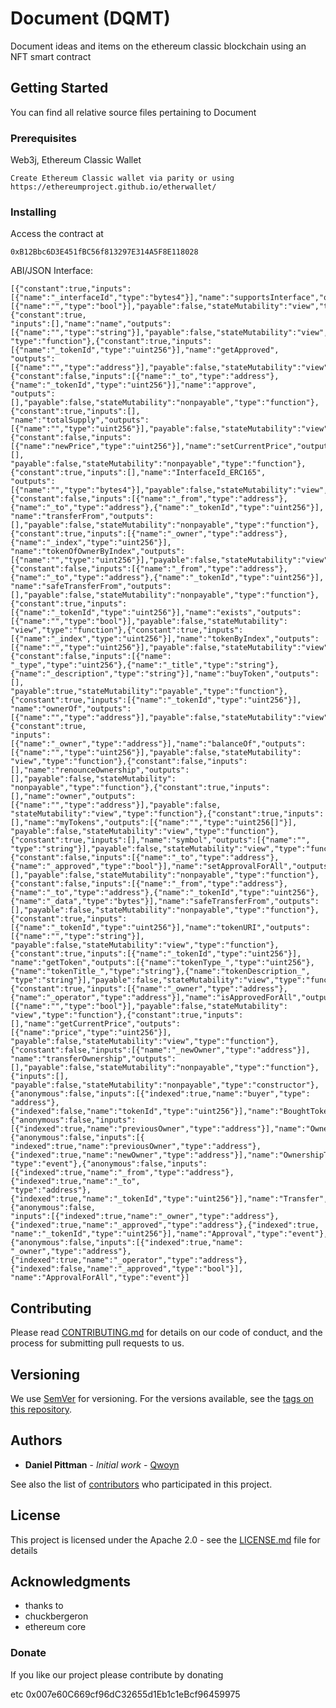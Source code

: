 # Document (DQMT)

Document ideas and items on the ethereum classic blockchain using an NFT smart contract

## Getting Started

You can find all relative source files pertaining to Document

### Prerequisites

Web3j, Ethereum Classic Wallet

```
Create Ethereum Classic wallet via parity or using https://ethereumproject.github.io/etherwallet/
```

### Installing

Access the contract at 

```
0xB12Bbc6D3E451fBC56f813297E314A5F8E118028
```

ABI/JSON Interface:

```
[{"constant":true,"inputs":[{"name":"_interfaceId","type":"bytes4"}],"name":"supportsInterface","outputs":
[{"name":"","type":"bool"}],"payable":false,"stateMutability":"view","type":"function"},{"constant":true,
"inputs":[],"name":"name","outputs":[{"name":"","type":"string"}],"payable":false,"stateMutability":"view",
"type":"function"},{"constant":true,"inputs":[{"name":"_tokenId","type":"uint256"}],"name":"getApproved",
"outputs":[{"name":"","type":"address"}],"payable":false,"stateMutability":"view","type":"function"},
{"constant":false,"inputs":[{"name":"_to","type":"address"},{"name":"_tokenId","type":"uint256"}],"name":"approve",
"outputs":[],"payable":false,"stateMutability":"nonpayable","type":"function"},{"constant":true,"inputs":[],
"name":"totalSupply","outputs":[{"name":"","type":"uint256"}],"payable":false,"stateMutability":"view","type":"function"},
{"constant":false,"inputs":[{"name":"newPrice","type":"uint256"}],"name":"setCurrentPrice","outputs":[],
"payable":false,"stateMutability":"nonpayable","type":"function"},{"constant":true,"inputs":[],"name":"InterfaceId_ERC165",
"outputs":[{"name":"","type":"bytes4"}],"payable":false,"stateMutability":"view","type":"function"},
{"constant":false,"inputs":[{"name":"_from","type":"address"},{"name":"_to","type":"address"},{"name":"_tokenId","type":"uint256"}],
"name":"transferFrom","outputs":[],"payable":false,"stateMutability":"nonpayable","type":"function"},
{"constant":true,"inputs":[{"name":"_owner","type":"address"},{"name":"_index","type":"uint256"}],
"name":"tokenOfOwnerByIndex","outputs":[{"name":"","type":"uint256"}],"payable":false,"stateMutability":"view","type":"function"},
{"constant":false,"inputs":[{"name":"_from","type":"address"},{"name":"_to","type":"address"},{"name":"_tokenId","type":"uint256"}],
"name":"safeTransferFrom","outputs":[],"payable":false,"stateMutability":"nonpayable","type":"function"},{"constant":true,"inputs":
[{"name":"_tokenId","type":"uint256"}],"name":"exists","outputs":[{"name":"","type":"bool"}],"payable":false,"stateMutability":
"view","type":"function"},{"constant":true,"inputs":[{"name":"_index","type":"uint256"}],"name":"tokenByIndex","outputs":
[{"name":"","type":"uint256"}],"payable":false,"stateMutability":"view","type":"function"},{"constant":false,"inputs":[{"name":
"_type","type":"uint256"},{"name":"_title","type":"string"},{"name":"_description","type":"string"}],"name":"buyToken","outputs":[],
"payable":true,"stateMutability":"payable","type":"function"},{"constant":true,"inputs":[{"name":"_tokenId","type":"uint256"}],
"name":"ownerOf","outputs":[{"name":"","type":"address"}],"payable":false,"stateMutability":"view","type":"function"},{"constant":true,
"inputs":[{"name":"_owner","type":"address"}],"name":"balanceOf","outputs":[{"name":"","type":"uint256"}],"payable":false,"stateMutability":
"view","type":"function"},{"constant":false,"inputs":[],"name":"renounceOwnership","outputs":[],"payable":false,"stateMutability":
"nonpayable","type":"function"},{"constant":true,"inputs":[],"name":"owner","outputs":[{"name":"","type":"address"}],"payable":false,
"stateMutability":"view","type":"function"},{"constant":true,"inputs":[],"name":"myTokens","outputs":[{"name":"","type":"uint256[]"}],
"payable":false,"stateMutability":"view","type":"function"},{"constant":true,"inputs":[],"name":"symbol","outputs":[{"name":"",
"type":"string"}],"payable":false,"stateMutability":"view","type":"function"},{"constant":false,"inputs":[{"name":"_to","type":"address"},
{"name":"_approved","type":"bool"}],"name":"setApprovalForAll","outputs":[],"payable":false,"stateMutability":"nonpayable","type":"function"},
{"constant":false,"inputs":[{"name":"_from","type":"address"},{"name":"_to","type":"address"},{"name":"_tokenId","type":"uint256"},
{"name":"_data","type":"bytes"}],"name":"safeTransferFrom","outputs":[],"payable":false,"stateMutability":"nonpayable","type":"function"},
{"constant":true,"inputs":[{"name":"_tokenId","type":"uint256"}],"name":"tokenURI","outputs":[{"name":"","type":"string"}],
"payable":false,"stateMutability":"view","type":"function"},{"constant":true,"inputs":[{"name":"_tokenId","type":"uint256"}],
"name":"getToken","outputs":[{"name":"tokenType_","type":"uint256"},{"name":"tokenTitle_","type":"string"},{"name":"tokenDescription_",
"type":"string"}],"payable":false,"stateMutability":"view","type":"function"},{"constant":true,"inputs":[{"name":"_owner","type":"address"},
{"name":"_operator","type":"address"}],"name":"isApprovedForAll","outputs":[{"name":"","type":"bool"}],"payable":false,"stateMutability":
"view","type":"function"},{"constant":true,"inputs":[],"name":"getCurrentPrice","outputs":[{"name":"price","type":"uint256"}],
"payable":false,"stateMutability":"view","type":"function"},{"constant":false,"inputs":[{"name":"_newOwner","type":"address"}],
"name":"transferOwnership","outputs":[],"payable":false,"stateMutability":"nonpayable","type":"function"},{"inputs":[],
"payable":false,"stateMutability":"nonpayable","type":"constructor"},{"anonymous":false,"inputs":[{"indexed":true,"name":"buyer","type":
"address"},{"indexed":false,"name":"tokenId","type":"uint256"}],"name":"BoughtToken","type":"event"},{"anonymous":false,"inputs":
[{"indexed":true,"name":"previousOwner","type":"address"}],"name":"OwnershipRenounced","type":"event"},{"anonymous":false,"inputs":[{
"indexed":true,"name":"previousOwner","type":"address"},{"indexed":true,"name":"newOwner","type":"address"}],"name":"OwnershipTransferred",
"type":"event"},{"anonymous":false,"inputs":[{"indexed":true,"name":"_from","type":"address"},{"indexed":true,"name":"_to",
"type":"address"},{"indexed":true,"name":"_tokenId","type":"uint256"}],"name":"Transfer","type":"event"},{"anonymous":false,
"inputs":[{"indexed":true,"name":"_owner","type":"address"},{"indexed":true,"name":"_approved","type":"address"},{"indexed":true,
"name":"_tokenId","type":"uint256"}],"name":"Approval","type":"event"},{"anonymous":false,"inputs":[{"indexed":true,"name":
"_owner","type":"address"},{"indexed":true,"name":"_operator","type":"address"},{"indexed":false,"name":"_approved","type":"bool"}],
"name":"ApprovalForAll","type":"event"}]
```

## Contributing

Please read [CONTRIBUTING.md](https://github.com/Qwoyn/Document/contributing.md) for details on our code of conduct, and the process for submitting pull requests to us.

## Versioning

We use [SemVer](http://semver.org/) for versioning. For the versions available, see the [tags on this repository](https://github.com/your/project/tags). 

## Authors

* **Daniel Pittman** - *Initial work* - [Qwoyn](https://github.com/Qwoyn)

See also the list of [contributors](https://github.com/Qwoyn/Document/contributors) who participated in this project.

## License

This project is licensed under the Apache 2.0 - see the [LICENSE.md](LICENSE.md) file for details

## Acknowledgments

* thanks to 
* chuckbergeron
* ethereum core

### Donate

If you like our project please contribute by donating

etc
0x007e60C669cf96dC32655d1Eb1c1eBcf96459975